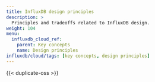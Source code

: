 ```yaml
---
title: InfluxDB design principles
description: >
  Principles and tradeoffs related to InfluxDB design.
weight: 104
menu:
  influxdb_cloud_ref:
    parent: Key concepts
    name: Design principles
influxdb/cloud/tags: [key concepts, design principles]
---
```


{{< duplicate-oss >}}
